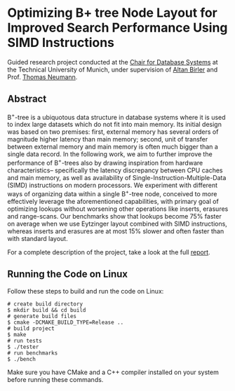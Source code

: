 # Optimizing B+ tree Node Layout for Improved Search Performance Using SIMD Instructions

Guided research project conducted at the [Chair for Database Systems](https://db.in.tum.de) at the Technical University of Munich, under supervision of [Altan Birler](https://db.in.tum.de/people/sites/birler) and Prof. [Thomas Neumann](https://db.in.tum.de/people/sites/neumann).

## Abstract

B<sup>+</sup>-tree is a ubiquotous data structure in database systems where it is used to index large datasets which do not fit into main memory. Its initial design was based on two premises: first, external memory has several orders of magnitude higher latency than main memory; second, unit of transfer between external memory and main memory is often much bigger than a single data record. In the following work, we aim to further improve the performance of B<sup>+</sup>-trees also by drawing inspiration from hardware characteristics– specifically the latency discrepancy between CPU caches and main memory, as well as availability of Single-Instruction-Multiple-Data (SIMD) instructions on modern processors. We experiment with different ways of organizing data within a single B<sup>+</sup>-tree node, conceived to more effectively leverage the aforementioned capabilities, with primary goal of optimizing lookups without worsening other operations like inserts, erasures and range-scans.
Our benchmarks show that lookups become 75% faster on average when we use Eytzinger layout combined with SIMD instructions, whereas inserts and erasures are at most 15% slower and often faster than with standard layout.

For a complete description of the project, take a look at the full [report](/report.pdf).

## Running the Code on Linux
Follow these steps to build and run the code on Linux:
```shell
# create build directory
$ mkdir build && cd build
# generate build files
$ cmake -DCMAKE_BUILD_TYPE=Release ..
# build project
$ make
# run tests
$ ./tester
# run benchmarks
$ ./bench
```
Make sure you have CMake and a C++ compiler installed on your system before running these commands.